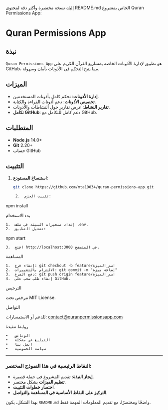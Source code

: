 إليك نسخة مختصرة وأكثر دقة لمحتوى README.md الخاص بمشروع Quran Permissions App:



# Quran Permissions App

## نبذة
`Quran Permissions App` هو تطبيق لإدارة الأذونات الخاصة بمشاريع القرآن الكريم على GitHub، مما يتيح التحكم في الأذونات بأمان وسهولة.

## الميزات
- **إدارة الأذونات**: تحكم كامل بأذونات المستخدمين.
- **تخصيص الأذونات**: دعم أذونات القراءة والكتابة.
- **تقارير النشاط**: عرض تقارير حول النشاطات والأذونات.
- **تكامل GitHub**: دعم كامل للتكامل مع GitHub.

## المتطلبات
- **Node.js** 14.0+
- **Git** 2.20+
- حساب GitHub

## التثبيت
1. **استنساخ المستودع**:
   ```bash
   git clone https://github.com/mta19034/quran-permissions-app.git

	2.	تثبيت الحزم:

npm install



بدء الاستخدام

	1.	إعداد متغيرات البيئة في ملف .env.
	2.	تشغيل التطبيق:

npm start


	3.	افتح http://localhost:3000 في المتصفح.

المساهمة

	1.	إنشاء فرع: git checkout -b feature/اسم_الميزة
	2.	الالتزام بالتغييرات: git commit -m "إضافة ميزة"
	3.	دفع الفرع: git push origin feature/اسم_الميزة
	4.	إنشاء طلب سحب على GitHub.

الترخيص

مرخص تحت MIT License.

التواصل

للدعم أو الاستفسارات: contact@quranpermissionsapp.com

روابط مفيدة

	•	الوثائق
	•	التبليغ عن مشكلة
	•	اتصل بنا
	•	سياسة الخصوصية

---

### النقاط الرئيسية في هذا النموذج المختصر:
- **إيجاز النبذة**: تقديم المشروع في جملة قصيرة.
- **تنظيم الميزات** بشكل مختصر.
- **اختصار خطوات التثبيت**.
- **التركيز على النقاط الأساسية في المساهمة والتواصل**.
  
بهذا الشكل، يكون `README.md` واضحًا ومختصرًا، مع تقديم المعلومات المهمة فقط.
